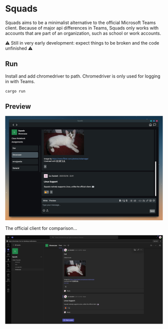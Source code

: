 # Squads
Squads aims to be a minimalist alternative to the official Microsoft Teams client.
Because of major api differences in Teams, Squads only works with accounts that are part of an organization, such as school or work accounts.

⚠️ Still in very early development: expect things to be broken and the code unfinished ⚠️

## Run
Install and add chromedriver to path. Chromedriver is only used for logging in with Teams.
```
cargo run 
```

## Preview


![squads](https://github.com/IanTerzo/Squads/blob/master/images/preview3.png?raw=true)

The official client for comparison...

![squads](https://github.com/IanTerzo/Squads/blob/master/images/teams_preview2.png?raw=true)

